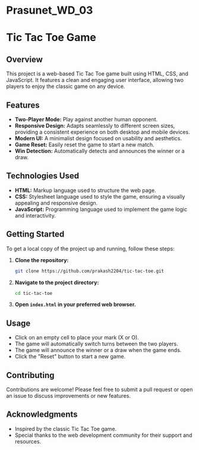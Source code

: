 # Prasunet_WD_03


# Tic Tac Toe Game

## Overview

This project is a web-based Tic Tac Toe game built using HTML, CSS, and JavaScript. It features a clean and engaging user interface, allowing two players to enjoy the classic game on any device.

## Features

- **Two-Player Mode:** Play against another human opponent.
- **Responsive Design:** Adapts seamlessly to different screen sizes, providing a consistent experience on both desktop and mobile devices.
- **Modern UI:** A minimalist design focused on usability and aesthetics.
- **Game Reset:** Easily reset the game to start a new match.
- **Win Detection:** Automatically detects and announces the winner or a draw.

## Technologies Used

- **HTML:** Markup language used to structure the web page.
- **CSS:** Stylesheet language used to style the game, ensuring a visually appealing and responsive design.
- **JavaScript:** Programming language used to implement the game logic and interactivity.

## Getting Started

To get a local copy of the project up and running, follow these steps:

1. **Clone the repository:**
   ```bash
   git clone https://github.com/prakash2204/tic-tac-toe.git
   ```

2. **Navigate to the project directory:**
   ```bash
   cd tic-tac-toe
   ```

3. **Open `index.html` in your preferred web browser.**

## Usage

- Click on an empty cell to place your mark (X or O).
- The game will automatically switch turns between the two players.
- The game will announce the winner or a draw when the game ends.
- Click the "Reset" button to start a new game.

## Contributing

Contributions are welcome! Please feel free to submit a pull request or open an issue to discuss improvements or new features.



## Acknowledgments

- Inspired by the classic Tic Tac Toe game.
- Special thanks to the web development community for their support and resources.

